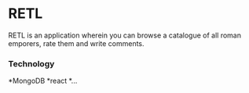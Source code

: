 # RETL
RETL is an application wherein you can browse a catalogue of all roman emporers, rate them and write comments.

### Technology

  *MongoDB
  *react
  *...
